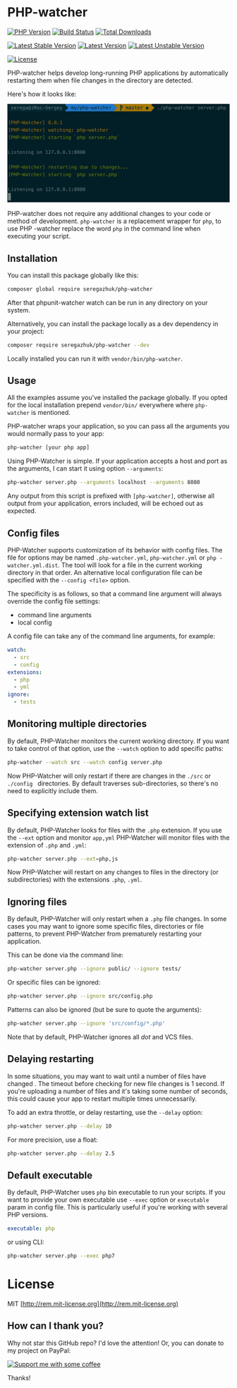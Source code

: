# PHP-watcher

[![PHP Version](https://img.shields.io/packagist/php-v/seregazhuk/php-watcher.svg)](https://php.net/)
[![Build Status](https://travis-ci.org/seregazhuk/php-watcher.svg?branch=master)](https://travis-ci.org/seregazhuk/php-watcher)
[![Total Downloads](https://poser.pugx.org/seregazhuk/php-watcher/downloads)](https://packagist.org/packages/seregazhuk/php-watcher)

[![Latest Stable Version](https://poser.pugx.org/seregazhuk/php-watcher/v/stable)](https://packagist.org/packages/seregazhuk/php-watcher)
[![Latest Version](https://img.shields.io/packagist/v/seregazhuk/php-watcher.svg)](https://packagist.org/packages/seregazhuk/php-watcher)
[![Latest Unstable Version](https://poser.pugx.org/seregazhuk/php-watcher/v/unstable)](https://packagist.org/packages/seregazhuk/php-watcher)

[![License](https://poser.pugx.org/seregazhuk/php-watcher/license)](https://packagist.org/packages/seregazhuk/php-watcher)

PHP-watcher helps develop long-running PHP applications by automatically
 restarting them when file changes in the directory are detected.
 
Here's how it looks like:
 
![watcher screenshot](watcher.jpg)

PHP-watcher does not require any additional changes to your code or method of
 development. `php-watcher` is a replacement wrapper for `php`, to use PHP
 -watcher replace the word `php` in the command line when executing your script.

## Installation

You can install this package globally like this:

```bash
composer global require seregazhuk/php-watcher
```

After that phpunit-watcher watch can be run in any directory on your system.

Alternatively, you can install the package locally as a dev dependency in your
 project:

```bash
composer require seregazhuk/php-watcher --dev
```
Locally installed you can run it with `vendor/bin/php-watcher`.

## Usage

All the examples assume you've installed the package globally. If you opted for the local installation prepend `vendor/bin/` everywhere where `php-watcher` is mentioned.

PHP-watcher wraps your application, so you can pass all the arguments you
 would normally pass to your app:

```bash
php-watcher [your php app]
```

Using PHP-Watcher is simple. If your application accepts a host and port as the
 arguments, I can start it using option `--arguments`:

```bash
php-watcher server.php --arguments localhost --arguments 8080
```

Any output from this script is prefixed with `[php-watcher]`, otherwise all
 output from your application, errors included, will be echoed out as expected.

## Config files

PHP-Watcher supports customization of its behavior with config files. The
 file for options may be named `.php-watcher.yml`, `php-watcher.yml` or `php
 -watcher.yml.dist`. The tool will look for a file in the current working directory in that order. 
An alternative local configuration file can be specified with the `--config
 <file>` option.

The specificity is as follows, so that a command line argument will always override the config file settings:

- command line arguments
- local config

A config file can take any of the command line arguments, for example:

```yml
watch:
  - src
  - config
extensions:
  - php
  - yml
ignore:
  - tests
```

## Monitoring multiple directories

By default, PHP-Watcher monitors the current working directory. If you want to
 take control of that option, use the `--watch` option to add specific paths:

```bash
php-watcher --watch src --watch config server.php
```

Now PHP-Watcher will only restart if there are changes in the `./src` or
 `./config
` directories. By default traverses sub-directories, so there's no
 need to explicitly include them.

## Specifying extension watch list

By default, PHP-Watcher looks for files with the `.php` extension. If you use
 the `--ext` option and monitor `app,yml` PHP-Watcher will monitor files with
  the extension of `.php` and `.yml`:

```bash
php-watcher server.php --ext=php,js
```

Now PHP-Watcher will restart on any changes to files in the directory (or
 subdirectories) with the extensions `.php`, `.yml`.

## Ignoring files

By default, PHP-Watcher will only restart when a `.php` file changes. In
 some cases you may want to ignore some specific files, directories or file
  patterns, to prevent PHP-Watcher from prematurely restarting your application.

This can be done via the command line:

```bash
php-watcher server.php --ignore public/ --ignore tests/
```

Or specific files can be ignored:

```bash
php-watcher server.php --ignore src/config.php
```

Patterns can also be ignored (but be sure to quote the arguments):

```bash
php-watcher server.php --ignore 'src/config/*.php'
```

Note that by default, PHP-Watcher ignores all *dot* and VCS files.

## Delaying restarting

In some situations, you may want to wait until a number of files have changed
. The timeout before checking for new file changes is 1 second. If you're
 uploading a number of files and it's taking some number of seconds, this could cause your app to 
 restart multiple times unnecessarily.

To add an extra throttle, or delay restarting, use the `--delay` option:

```bash
php-watcher server.php --delay 10 
```

For more precision, use a float:

```bash
php-watcher server.php --delay 2.5 
```

## Default executable

By default, PHP-Watcher uses `php` bin executable to run your scripts. If you
 want to provide your own executable use `--exec` option or `executable
 ` param in config file. This is particularly useful if you're working with
  several PHP versions.

```yml
executable: php
```

or using CLI:

```bash
php-watcher server.php --exec php7
```

# License

MIT [http://rem.mit-license.org](http://rem.mit-license.org)

## How can I thank you?

Why not star this GitHub repo? I'd love the attention!
Or, you can donate to my project on PayPal:

[![Support me with some coffee](https://img.shields.io/badge/donate-paypal-orange.svg)](https://www.paypal.me/seregazhuk)

Thanks! 
